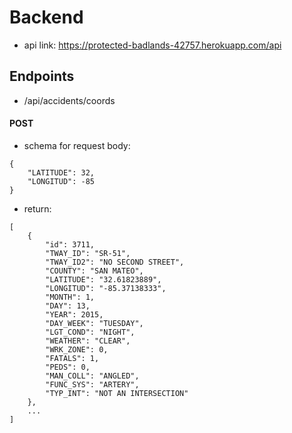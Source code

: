 # Backend

- api link: https://protected-badlands-42757.herokuapp.com/api

## Endpoints

- /api/accidents/coords

#### POST

- schema for request body:

```
{
	"LATITUDE": 32,
	"LONGITUD": -85
}
```

- return:

```
[
    {
        "id": 3711,
        "TWAY_ID": "SR-51",
        "TWAY_ID2": "NO SECOND STREET",
        "COUNTY": "SAN MATEO",
        "LATITUDE": "32.61823889",
        "LONGITUD": "-85.37138333",
        "MONTH": 1,
        "DAY": 13,
        "YEAR": 2015,
        "DAY_WEEK": "TUESDAY",
        "LGT_COND": "NIGHT",
        "WEATHER": "CLEAR",
        "WRK_ZONE": 0,
        "FATALS": 1,
        "PEDS": 0,
        "MAN_COLL": "ANGLED",
        "FUNC_SYS": "ARTERY",
        "TYP_INT": "NOT AN INTERSECTION"
    },
    ...
]
```
